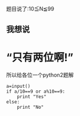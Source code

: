 题目说了:10≦N≦99

## 我想说
# “只有两位啊!”


所以给各位一个python2题解
```
a=input()
if a/10==9 or a%10==9:
    print "Yes"
else:
    print "No"
```